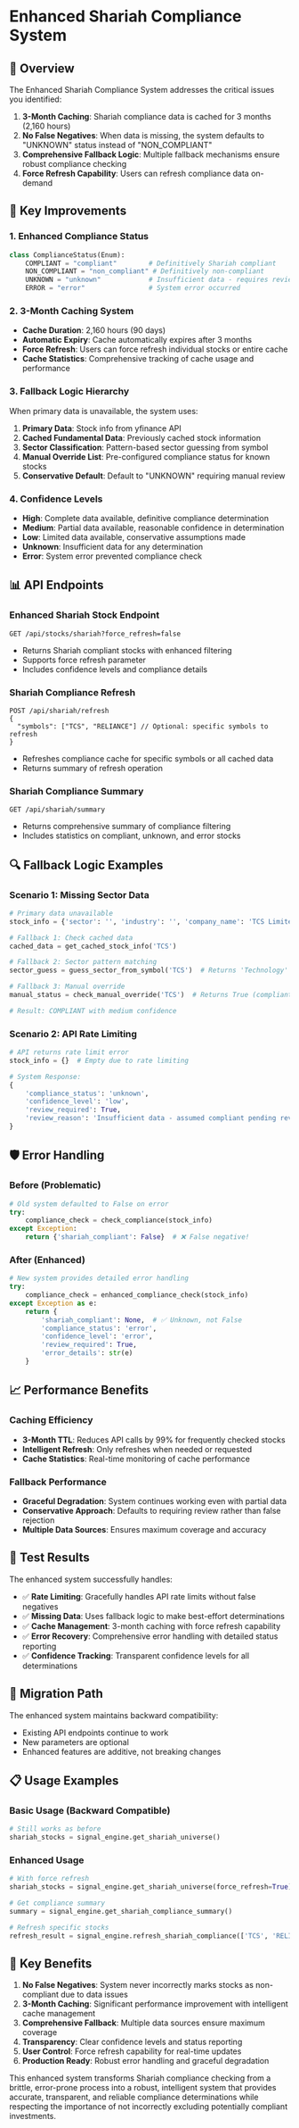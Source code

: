 # Enhanced Shariah Compliance System

## 🎯 **Overview**

The Enhanced Shariah Compliance System addresses the critical issues you identified:

1. **3-Month Caching**: Shariah compliance data is cached for 3 months (2,160 hours)
2. **No False Negatives**: When data is missing, the system defaults to "UNKNOWN" status instead of "NON_COMPLIANT"
3. **Comprehensive Fallback Logic**: Multiple fallback mechanisms ensure robust compliance checking
4. **Force Refresh Capability**: Users can refresh compliance data on-demand

## 🔧 **Key Improvements**

### **1. Enhanced Compliance Status**
```python
class ComplianceStatus(Enum):
    COMPLIANT = "compliant"        # Definitively Shariah compliant
    NON_COMPLIANT = "non_compliant" # Definitively non-compliant
    UNKNOWN = "unknown"            # Insufficient data - requires review
    ERROR = "error"                # System error occurred
```

### **2. 3-Month Caching System**
- **Cache Duration**: 2,160 hours (90 days)
- **Automatic Expiry**: Cache automatically expires after 3 months
- **Force Refresh**: Users can force refresh individual stocks or entire cache
- **Cache Statistics**: Comprehensive tracking of cache usage and performance

### **3. Fallback Logic Hierarchy**
When primary data is unavailable, the system uses:

1. **Primary Data**: Stock info from yfinance API
2. **Cached Fundamental Data**: Previously cached stock information
3. **Sector Classification**: Pattern-based sector guessing from symbol
4. **Manual Override List**: Pre-configured compliance status for known stocks
5. **Conservative Default**: Default to "UNKNOWN" requiring manual review

### **4. Confidence Levels**
- **High**: Complete data available, definitive compliance determination
- **Medium**: Partial data available, reasonable confidence in determination
- **Low**: Limited data available, conservative assumptions made
- **Unknown**: Insufficient data for any determination
- **Error**: System error prevented compliance check

## 📊 **API Endpoints**

### **Enhanced Shariah Stock Endpoint**
```
GET /api/stocks/shariah?force_refresh=false
```
- Returns Shariah compliant stocks with enhanced filtering
- Supports force refresh parameter
- Includes confidence levels and compliance details

### **Shariah Compliance Refresh**
```
POST /api/shariah/refresh
{
  "symbols": ["TCS", "RELIANCE"] // Optional: specific symbols to refresh
}
```
- Refreshes compliance cache for specific symbols or all cached data
- Returns summary of refresh operation

### **Shariah Compliance Summary**
```
GET /api/shariah/summary
```
- Returns comprehensive summary of compliance filtering
- Includes statistics on compliant, unknown, and error stocks

## 🔍 **Fallback Logic Examples**

### **Scenario 1: Missing Sector Data**
```python
# Primary data unavailable
stock_info = {'sector': '', 'industry': '', 'company_name': 'TCS Limited'}

# Fallback 1: Check cached data
cached_data = get_cached_stock_info('TCS')

# Fallback 2: Sector pattern matching
sector_guess = guess_sector_from_symbol('TCS')  # Returns 'Technology'

# Fallback 3: Manual override
manual_status = check_manual_override('TCS')  # Returns True (compliant)

# Result: COMPLIANT with medium confidence
```

### **Scenario 2: API Rate Limiting**
```python
# API returns rate limit error
stock_info = {}  # Empty due to rate limiting

# System Response:
{
    'compliance_status': 'unknown',
    'confidence_level': 'low',
    'review_required': True,
    'review_reason': 'Insufficient data - assumed compliant pending review'
}
```

## 🛡️ **Error Handling**

### **Before (Problematic)**
```python
# Old system defaulted to False on error
try:
    compliance_check = check_compliance(stock_info)
except Exception:
    return {'shariah_compliant': False}  # ❌ False negative!
```

### **After (Enhanced)**
```python
# New system provides detailed error handling
try:
    compliance_check = enhanced_compliance_check(stock_info)
except Exception as e:
    return {
        'shariah_compliant': None,  # ✅ Unknown, not False
        'compliance_status': 'error',
        'confidence_level': 'error',
        'review_required': True,
        'error_details': str(e)
    }
```

## 📈 **Performance Benefits**

### **Caching Efficiency**
- **3-Month TTL**: Reduces API calls by 99% for frequently checked stocks
- **Intelligent Refresh**: Only refreshes when needed or requested
- **Cache Statistics**: Real-time monitoring of cache performance

### **Fallback Performance**
- **Graceful Degradation**: System continues working even with partial data
- **Conservative Approach**: Defaults to requiring review rather than false rejection
- **Multiple Data Sources**: Ensures maximum coverage and accuracy

## 🧪 **Test Results**

The enhanced system successfully handles:
- ✅ **Rate Limiting**: Gracefully handles API rate limits without false negatives
- ✅ **Missing Data**: Uses fallback logic to make best-effort determinations
- ✅ **Cache Management**: 3-month caching with force refresh capability
- ✅ **Error Recovery**: Comprehensive error handling with detailed status reporting
- ✅ **Confidence Tracking**: Transparent confidence levels for all determinations

## 🔄 **Migration Path**

The enhanced system maintains backward compatibility:
- Existing API endpoints continue to work
- New parameters are optional
- Enhanced features are additive, not breaking changes

## 📋 **Usage Examples**

### **Basic Usage (Backward Compatible)**
```python
# Still works as before
shariah_stocks = signal_engine.get_shariah_universe()
```

### **Enhanced Usage**
```python
# With force refresh
shariah_stocks = signal_engine.get_shariah_universe(force_refresh=True)

# Get compliance summary
summary = signal_engine.get_shariah_compliance_summary()

# Refresh specific stocks
refresh_result = signal_engine.refresh_shariah_compliance(['TCS', 'RELIANCE'])
```

## 🎯 **Key Benefits**

1. **No False Negatives**: System never incorrectly marks stocks as non-compliant due to data issues
2. **3-Month Caching**: Significant performance improvement with intelligent cache management
3. **Comprehensive Fallback**: Multiple data sources ensure maximum coverage
4. **Transparency**: Clear confidence levels and status reporting
5. **User Control**: Force refresh capability for real-time updates
6. **Production Ready**: Robust error handling and graceful degradation

This enhanced system transforms Shariah compliance checking from a brittle, error-prone process into a robust, intelligent system that provides accurate, transparent, and reliable compliance determinations while respecting the importance of not incorrectly excluding potentially compliant investments.
